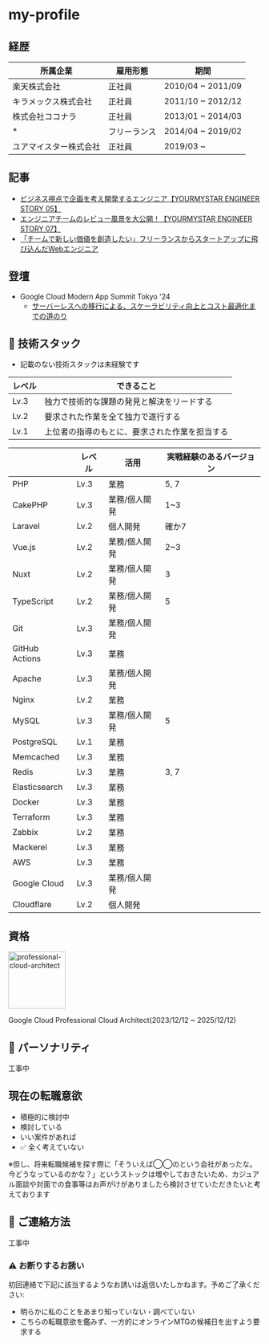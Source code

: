 # my-profile

## 経歴
| 所属企業 | 雇用形態 | 期間 |
| ------- | ------- | ------- |
| 楽天株式会社 | 正社員 | 2010/04 ~ 2011/09 |
| キラメックス株式会社 | 正社員 | 2011/10 ~ 2012/12 |
| 株式会社ココナラ | 正社員 | 2013/01 ~ 2014/03 |
| * | フリーランス | 2014/04 ~ 2019/02 |
| ユアマイスター株式会社 | 正社員 | 2019/03 ~ |

## 記事
- [ビジネス視点で企画を考え開発するエンジニア【YOURMYSTAR ENGINEER STORY 05】](https://www.wantedly.com/companies/yourmystar/post_articles/342125)
- [エンジニアチームのレビュー風景を大公開！【YOURMYSTAR ENGINEER STORY 07】](https://www.wantedly.com/companies/yourmystar/post_articles/373083)
- [「チームで新しい価値を創造したい」フリーランスからスタートアップに飛び込んだWebエンジニア](https://www.wantedly.com/companies/yourmystar/post_articles/166908)

## 登壇
- Google Cloud Modern App Summit Tokyo '24
  - [サーバーレスへの移行による、スケーラビリティ向上とコスト最適化までの道のり](https://cloudonair.withgoogle.com/events/modern-app-summit-24?talk=session-a2)

## 🚧 技術スタック
- 記載のない技術スタックは未経験です

| レベル | できること |
| ------- | ------- |
| Lv.3 | 独力で技術的な課題の発見と解決をリードする |
| Lv.2 | 要求された作業を全て独力で遂行する |
| Lv.1 | 上位者の指導のもとに、要求された作業を担当する |

|  | レベル | 活用 | 実戦経験のあるバージョン |
| ------- | ------- | ------- | ------- |
| PHP | Lv.3 | 業務 | 5, 7 |
| CakePHP | Lv.3 | 業務/個人開発 | 1~3 |
| Laravel | Lv.2 | 個人開発 | 確か7 |
| Vue.js | Lv.2 | 業務/個人開発 | 2~3 |
| Nuxt | Lv.2 | 業務/個人開発 | 3 |
| TypeScript | Lv.2 | 業務/個人開発 | 5 |
| Git | Lv.3 | 業務/個人開発 | | 
| GitHub Actions | Lv.3 | 業務 | | 
| Apache | Lv.3 | 業務/個人開発 | | 
| Nginx | Lv.2 | 業務 | | 
| MySQL | Lv.3 | 業務/個人開発 | 5 |
| PostgreSQL | Lv.1 | 業務 | | 
| Memcached | Lv.3 | 業務 | | 
| Redis | Lv.3 | 業務 | 3, 7 | 
| Elasticsearch | Lv.3 | 業務 | | 
| Docker | Lv.3 | 業務 | | 
| Terraform | Lv.3 | 業務 | | 
| Zabbix | Lv.2 | 業務 | | 
| Mackerel | Lv.3 | 業務 | | 
| AWS | Lv.3 | 業務 | | 
| Google Cloud | Lv.3 | 業務/個人開発 | | 
| Cloudflare | Lv.2 | 個人開発 | | 

## 資格

<img width="114" alt="professional-cloud-architect" src="https://github.com/user-attachments/assets/6e7e4140-ffc0-4385-8e5e-28df31c9228a">

Google Cloud Professional Cloud Architect(2023/12/12 ~ 2025/12/12)

## 🚧 パーソナリティ
工事中

## 現在の転職意欲
- 積極的に検討中
- 検討している
- いい案件があれば
- ✅ 全く考えていない

※但し、将来転職候補を探す際に「そういえば◯◯のという会社があったな。今どうなっているのかな？」というストックは増やしておきたいため、カジュアル面談や対面での食事等はお声がけがありましたら検討させていただきたいと考えております

## 🚧 ご連絡方法
工事中

### ⚠️ お断りするお誘い
初回連絡で下記に該当するようなお誘いは返信いたしかねます。予めご了承ください:

- 明らかに私のことをあまり知っていない・調べていない
- こちらの転職意欲を鑑みず、一方的にオンラインMTGの候補日を出すよう要求する


